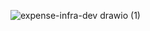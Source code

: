 ![expense-infra-dev drawio (1)](https://github.com/user-attachments/assets/b6816a3a-8f7b-4a47-bbf5-4e72afdacdb8)


